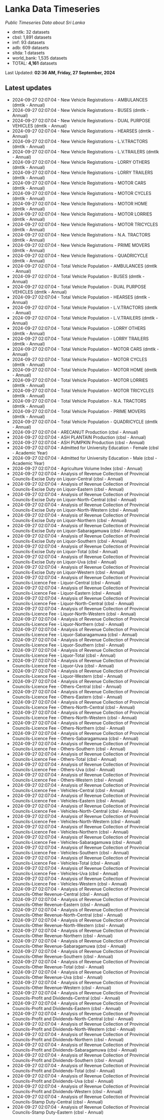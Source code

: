 # Lanka Data Timeseries
*Public Timeseries Data about Sri Lanka*

* dmtlk: 32 datasets
* cbsl: 1,891 datasets
* imf: 93 datasets
* adb: 609 datasets
* sltda: 1 datasets
* world_bank: 1,535 datasets
* TOTAL: **4,161** datasets

Last Updated: **02:36 AM, Friday, 27 September, 2024**

## Latest updates

* 2024-09-27 02:07:04 - New Vehicle Registrations - AMBULANCES (dmtlk - Annual)
* 2024-09-27 02:07:04 - New Vehicle Registrations - BUSES (dmtlk - Annual)
* 2024-09-27 02:07:04 - New Vehicle Registrations - DUAL PURPOSE VEHICLES (dmtlk - Annual)
* 2024-09-27 02:07:04 - New Vehicle Registrations - HEARSES (dmtlk - Annual)
* 2024-09-27 02:07:04 - New Vehicle Registrations - L.V.TRACTORS (dmtlk - Annual)
* 2024-09-27 02:07:04 - New Vehicle Registrations - L.V.TRAILERS (dmtlk - Annual)
* 2024-09-27 02:07:04 - New Vehicle Registrations - LORRY OTHERS (dmtlk - Annual)
* 2024-09-27 02:07:04 - New Vehicle Registrations - LORRY TRAILERS (dmtlk - Annual)
* 2024-09-27 02:07:04 - New Vehicle Registrations - MOTOR CARS (dmtlk - Annual)
* 2024-09-27 02:07:04 - New Vehicle Registrations - MOTOR CYCLES (dmtlk - Annual)
* 2024-09-27 02:07:04 - New Vehicle Registrations - MOTOR HOME (dmtlk - Annual)
* 2024-09-27 02:07:04 - New Vehicle Registrations - MOTOR LORRIES (dmtlk - Annual)
* 2024-09-27 02:07:04 - New Vehicle Registrations - MOTOR TRICYCLES (dmtlk - Annual)
* 2024-09-27 02:07:04 - New Vehicle Registrations - N.A. TRACTORS (dmtlk - Annual)
* 2024-09-27 02:07:04 - New Vehicle Registrations - PRIME MOVERS (dmtlk - Annual)
* 2024-09-27 02:07:04 - New Vehicle Registrations - QUADRICYCLE (dmtlk - Annual)
* 2024-09-27 02:07:04 - Total Vehicle Population - AMBULANCES (dmtlk - Annual)
* 2024-09-27 02:07:04 - Total Vehicle Population - BUSES (dmtlk - Annual)
* 2024-09-27 02:07:04 - Total Vehicle Population - DUAL PURPOSE VEHICLES (dmtlk - Annual)
* 2024-09-27 02:07:04 - Total Vehicle Population - HEARSES (dmtlk - Annual)
* 2024-09-27 02:07:04 - Total Vehicle Population - L.V.TRACTORS (dmtlk - Annual)
* 2024-09-27 02:07:04 - Total Vehicle Population - L.V.TRAILERS (dmtlk - Annual)
* 2024-09-27 02:07:04 - Total Vehicle Population - LORRY OTHERS (dmtlk - Annual)
* 2024-09-27 02:07:04 - Total Vehicle Population - LORRY TRAILERS (dmtlk - Annual)
* 2024-09-27 02:07:04 - Total Vehicle Population - MOTOR CARS (dmtlk - Annual)
* 2024-09-27 02:07:04 - Total Vehicle Population - MOTOR CYCLES (dmtlk - Annual)
* 2024-09-27 02:07:04 - Total Vehicle Population - MOTOR HOME (dmtlk - Annual)
* 2024-09-27 02:07:04 - Total Vehicle Population - MOTOR LORRIES (dmtlk - Annual)
* 2024-09-27 02:07:04 - Total Vehicle Population - MOTOR TRICYCLES (dmtlk - Annual)
* 2024-09-27 02:07:04 - Total Vehicle Population - N.A. TRACTORS (dmtlk - Annual)
* 2024-09-27 02:07:04 - Total Vehicle Population - PRIME MOVERS (dmtlk - Annual)
* 2024-09-27 02:07:04 - Total Vehicle Population - QUADRICYCLE (dmtlk - Annual)
* 2024-09-27 02:07:04 - ARECANUT Production (cbsl - Annual)
* 2024-09-27 02:07:04 - ASH PLANTAIN Production (cbsl - Annual)
* 2024-09-27 02:07:04 - ASH PUMPKIN Production (cbsl - Annual)
* 2024-09-27 02:07:04 - Admitted for University Education - Female (cbsl - Academic Year)
* 2024-09-27 02:07:04 - Admitted for University Education - Male (cbsl - Academic Year)
* 2024-09-27 02:07:04 - Agriculture Volume Index (cbsl - Annual)
* 2024-09-27 02:07:04 - Analysis of Revenue Collection of Provincial Councils-Excise Duty on Liquor-Central (cbsl - Annual)
* 2024-09-27 02:07:04 - Analysis of Revenue Collection of Provincial Councils-Excise Duty on Liquor-Eastern (cbsl - Annual)
* 2024-09-27 02:07:04 - Analysis of Revenue Collection of Provincial Councils-Excise Duty on Liquor-North-Central (cbsl - Annual)
* 2024-09-27 02:07:04 - Analysis of Revenue Collection of Provincial Councils-Excise Duty on Liquor-North-Western (cbsl - Annual)
* 2024-09-27 02:07:04 - Analysis of Revenue Collection of Provincial Councils-Excise Duty on Liquor-Northern (cbsl - Annual)
* 2024-09-27 02:07:04 - Analysis of Revenue Collection of Provincial Councils-Excise Duty on Liquor-Sabaragamuwa (cbsl - Annual)
* 2024-09-27 02:07:04 - Analysis of Revenue Collection of Provincial Councils-Excise Duty on Liquor-Southern (cbsl - Annual)
* 2024-09-27 02:07:04 - Analysis of Revenue Collection of Provincial Councils-Excise Duty on Liquor-Total (cbsl - Annual)
* 2024-09-27 02:07:04 - Analysis of Revenue Collection of Provincial Councils-Excise Duty on Liquor-Uva (cbsl - Annual)
* 2024-09-27 02:07:04 - Analysis of Revenue Collection of Provincial Councils-Excise Duty on Liquor-Western (cbsl - Annual)
* 2024-09-27 02:07:04 - Analysis of Revenue Collection of Provincial Councils-Licence Fee - Liquor-Central (cbsl - Annual)
* 2024-09-27 02:07:04 - Analysis of Revenue Collection of Provincial Councils-Licence Fee - Liquor-Eastern (cbsl - Annual)
* 2024-09-27 02:07:04 - Analysis of Revenue Collection of Provincial Councils-Licence Fee - Liquor-North-Central (cbsl - Annual)
* 2024-09-27 02:07:04 - Analysis of Revenue Collection of Provincial Councils-Licence Fee - Liquor-North-Western (cbsl - Annual)
* 2024-09-27 02:07:04 - Analysis of Revenue Collection of Provincial Councils-Licence Fee - Liquor-Northern (cbsl - Annual)
* 2024-09-27 02:07:04 - Analysis of Revenue Collection of Provincial Councils-Licence Fee - Liquor-Sabaragamuwa (cbsl - Annual)
* 2024-09-27 02:07:04 - Analysis of Revenue Collection of Provincial Councils-Licence Fee - Liquor-Southern (cbsl - Annual)
* 2024-09-27 02:07:04 - Analysis of Revenue Collection of Provincial Councils-Licence Fee - Liquor-Total (cbsl - Annual)
* 2024-09-27 02:07:04 - Analysis of Revenue Collection of Provincial Councils-Licence Fee - Liquor-Uva (cbsl - Annual)
* 2024-09-27 02:07:04 - Analysis of Revenue Collection of Provincial Councils-Licence Fee - Liquor-Western (cbsl - Annual)
* 2024-09-27 02:07:04 - Analysis of Revenue Collection of Provincial Councils-Licence Fee - Others-Central (cbsl - Annual)
* 2024-09-27 02:07:04 - Analysis of Revenue Collection of Provincial Councils-Licence Fee - Others-Eastern (cbsl - Annual)
* 2024-09-27 02:07:04 - Analysis of Revenue Collection of Provincial Councils-Licence Fee - Others-North-Central (cbsl - Annual)
* 2024-09-27 02:07:04 - Analysis of Revenue Collection of Provincial Councils-Licence Fee - Others-North-Western (cbsl - Annual)
* 2024-09-27 02:07:04 - Analysis of Revenue Collection of Provincial Councils-Licence Fee - Others-Northern (cbsl - Annual)
* 2024-09-27 02:07:04 - Analysis of Revenue Collection of Provincial Councils-Licence Fee - Others-Sabaragamuwa (cbsl - Annual)
* 2024-09-27 02:07:04 - Analysis of Revenue Collection of Provincial Councils-Licence Fee - Others-Southern (cbsl - Annual)
* 2024-09-27 02:07:04 - Analysis of Revenue Collection of Provincial Councils-Licence Fee - Others-Total (cbsl - Annual)
* 2024-09-27 02:07:04 - Analysis of Revenue Collection of Provincial Councils-Licence Fee - Others-Uva (cbsl - Annual)
* 2024-09-27 02:07:04 - Analysis of Revenue Collection of Provincial Councils-Licence Fee - Others-Western (cbsl - Annual)
* 2024-09-27 02:07:04 - Analysis of Revenue Collection of Provincial Councils-Licence Fee - Vehicles-Central (cbsl - Annual)
* 2024-09-27 02:07:04 - Analysis of Revenue Collection of Provincial Councils-Licence Fee - Vehicles-Eastern (cbsl - Annual)
* 2024-09-27 02:07:04 - Analysis of Revenue Collection of Provincial Councils-Licence Fee - Vehicles-North-Central (cbsl - Annual)
* 2024-09-27 02:07:04 - Analysis of Revenue Collection of Provincial Councils-Licence Fee - Vehicles-North-Western (cbsl - Annual)
* 2024-09-27 02:07:04 - Analysis of Revenue Collection of Provincial Councils-Licence Fee - Vehicles-Northern (cbsl - Annual)
* 2024-09-27 02:07:04 - Analysis of Revenue Collection of Provincial Councils-Licence Fee - Vehicles-Sabaragamuwa (cbsl - Annual)
* 2024-09-27 02:07:04 - Analysis of Revenue Collection of Provincial Councils-Licence Fee - Vehicles-Southern (cbsl - Annual)
* 2024-09-27 02:07:04 - Analysis of Revenue Collection of Provincial Councils-Licence Fee - Vehicles-Total (cbsl - Annual)
* 2024-09-27 02:07:04 - Analysis of Revenue Collection of Provincial Councils-Licence Fee - Vehicles-Uva (cbsl - Annual)
* 2024-09-27 02:07:04 - Analysis of Revenue Collection of Provincial Councils-Licence Fee - Vehicles-Western (cbsl - Annual)
* 2024-09-27 02:07:04 - Analysis of Revenue Collection of Provincial Councils-Other Revenue-Central (cbsl - Annual)
* 2024-09-27 02:07:04 - Analysis of Revenue Collection of Provincial Councils-Other Revenue-Eastern (cbsl - Annual)
* 2024-09-27 02:07:04 - Analysis of Revenue Collection of Provincial Councils-Other Revenue-North-Central (cbsl - Annual)
* 2024-09-27 02:07:04 - Analysis of Revenue Collection of Provincial Councils-Other Revenue-North-Western (cbsl - Annual)
* 2024-09-27 02:07:04 - Analysis of Revenue Collection of Provincial Councils-Other Revenue-Northern (cbsl - Annual)
* 2024-09-27 02:07:04 - Analysis of Revenue Collection of Provincial Councils-Other Revenue-Sabaragamuwa (cbsl - Annual)
* 2024-09-27 02:07:04 - Analysis of Revenue Collection of Provincial Councils-Other Revenue-Southern (cbsl - Annual)
* 2024-09-27 02:07:04 - Analysis of Revenue Collection of Provincial Councils-Other Revenue-Total (cbsl - Annual)
* 2024-09-27 02:07:04 - Analysis of Revenue Collection of Provincial Councils-Other Revenue-Uva (cbsl - Annual)
* 2024-09-27 02:07:04 - Analysis of Revenue Collection of Provincial Councils-Other Revenue-Western (cbsl - Annual)
* 2024-09-27 02:07:04 - Analysis of Revenue Collection of Provincial Councils-Profit and Dividends-Central (cbsl - Annual)
* 2024-09-27 02:07:04 - Analysis of Revenue Collection of Provincial Councils-Profit and Dividends-Eastern (cbsl - Annual)
* 2024-09-27 02:07:04 - Analysis of Revenue Collection of Provincial Councils-Profit and Dividends-North-Central (cbsl - Annual)
* 2024-09-27 02:07:04 - Analysis of Revenue Collection of Provincial Councils-Profit and Dividends-North-Western (cbsl - Annual)
* 2024-09-27 02:07:04 - Analysis of Revenue Collection of Provincial Councils-Profit and Dividends-Northern (cbsl - Annual)
* 2024-09-27 02:07:04 - Analysis of Revenue Collection of Provincial Councils-Profit and Dividends-Sabaragamuwa (cbsl - Annual)
* 2024-09-27 02:07:04 - Analysis of Revenue Collection of Provincial Councils-Profit and Dividends-Southern (cbsl - Annual)
* 2024-09-27 02:07:04 - Analysis of Revenue Collection of Provincial Councils-Profit and Dividends-Total (cbsl - Annual)
* 2024-09-27 02:07:04 - Analysis of Revenue Collection of Provincial Councils-Profit and Dividends-Uva (cbsl - Annual)
* 2024-09-27 02:07:04 - Analysis of Revenue Collection of Provincial Councils-Profit and Dividends-Western (cbsl - Annual)
* 2024-09-27 02:07:04 - Analysis of Revenue Collection of Provincial Councils-Stamp Duty-Central (cbsl - Annual)
* 2024-09-27 02:07:04 - Analysis of Revenue Collection of Provincial Councils-Stamp Duty-Eastern (cbsl - Annual)
